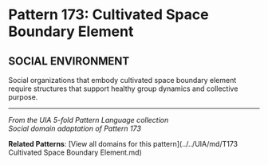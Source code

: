 # Pattern 173: Cultivated Space Boundary Element

## SOCIAL ENVIRONMENT

Social organizations that embody cultivated space boundary element require structures that support healthy group dynamics and collective purpose.

---

*From the UIA 5-fold Pattern Language collection*  
*Social domain adaptation of Pattern 173*

**Related Patterns**: [View all domains for this pattern](../../UIA/md/T173 Cultivated Space Boundary Element.md)